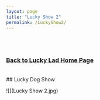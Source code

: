 ```yaml
---
layout: page
title: "Lucky Show 2"
permalink: /LuckyShow2/
---
```

<br />
<br />
<h3>
<a href="https://ryancaseymba.github.io/LuckyLad/">Back to Lucky Lad Home Page</a>
</h3>
<br />
## Lucky Dog Show

![](Lucky Show 2.jpg)
